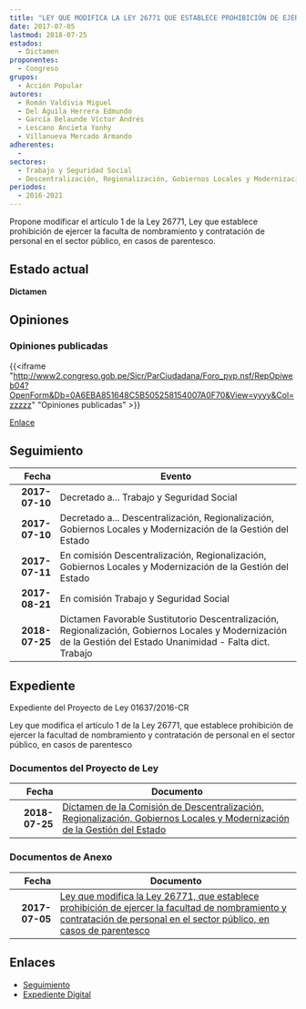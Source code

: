 ```yaml
---
title: "LEY QUE MODIFICA LA LEY 26771 QUE ESTABLECE PROHIBICIÓN DE EJERCER LA FACULTAD DE NOMBRAMIENTO Y CONTRATACIÓN DE PERSONAL EN EL SECTOR PÚBLICO, EN CASOS DE PARENTESCO."
date: 2017-07-05
lastmod: 2018-07-25
estados: 
  - Dictamen
proponentes: 
  - Congreso
grupos: 
  - Acción Popular
autores: 
  - Román Valdivia Miguel
  - Del Águila Herrera Edmundo
  - García Belaunde Víctor Andrés
  - Lescano Ancieta Yonhy
  - Villanueva Mercado Armando
adherentes: 
  - 
sectores: 
  - Trabajo y Seguridad Social
  - Descentralización, Regionalización, Gobiernos Locales y Modernización de la Gestión del Estado
periodos: 
  - 2016-2021
---
```


Propone modificar el artículo 1 de la Ley 26771, Ley que establece prohibición de ejercer la faculta de nombramiento y contratación de personal en el sector público, en casos de parentesco.


## Estado actual

**Dictamen**

## Opiniones

### Opiniones publicadas

{{<iframe "http://www2.congreso.gob.pe/Sicr/ParCiudadana/Foro_pvp.nsf/RepOpiweb04?OpenForm&Db=0A6EBA851648C5B505258154007A0F70&View=yyyy&Col=zzzzz" "Opiniones publicadas" >}}

[Enlace](http://www2.congreso.gob.pe/Sicr/ParCiudadana/Foro_pvp.nsf/RepOpiweb04?OpenForm&Db=0A6EBA851648C5B505258154007A0F70&View=yyyy&Col=zzzzz)

## Seguimiento

| Fecha | Evento |
|------:|--------|
| **2017-07-10** | Decretado a... Trabajo y Seguridad Social|
| **2017-07-10** | Decretado a... Descentralización, Regionalización, Gobiernos Locales y Modernización de la Gestión del Estado|
| **2017-07-11** | En comisión Descentralización, Regionalización, Gobiernos Locales y Modernización de la Gestión del Estado|
| **2017-08-21** | En comisión Trabajo y Seguridad Social|
| **2018-07-25** | Dictamen Favorable Sustitutorio Descentralización, Regionalización, Gobiernos Locales y Modernización de la Gestión del Estado Unanimidad - Falta dict. Trabajo|


## Expediente

Expediente del Proyecto de Ley 01637/2016-CR

Ley que modifica el artículo 1 de la Ley 26771, que establece prohibición de ejercer la facultad de nombramiento y contratación de personal en el sector público, en casos de parentesco


### Documentos del Proyecto de Ley

| Fecha | Documento |
|------:|--------|
| **2018-07-25** | [Dictamen de la Comisión de Descentralización, Regionalización, Gobiernos Locales y Modernización de la Gestión del Estado](http://www.leyes.congreso.gob.pe/Documentos/2016_2021/Dictamenes/Proyectos_de_Ley/01637DC08MAY20180725.pdf) |

### Documentos de Anexo

| Fecha | Documento |
|------:|--------|
| **2017-07-05** | [Ley que modifica la Ley 26771, que establece prohibición de ejercer la facultad de nombramiento y contratación de personal en el sector público, en casos de parentesco](http://www.leyes.congreso.gob.pe/Documentos/2016_2021/Proyectos_de_Ley_y_de_Resoluciones_Legislativas/PL0163720170705.pdf) |

## Enlaces 

- [Seguimiento](http://www2.congreso.gob.pe/Sicr/TraDocEstProc/CLProLey2016.nsf/f7fff46988ca05b1052578e100829cc7/5f93b5e43c0c8eb405258154007a707a?OpenDocument)
- [Expediente Digital](http://www2.congreso.gob.pehttp://www2.congreso.gob.pe/Sicr/TraDocEstProc/CLProLey2016.nsf/f7fff46988ca05b1052578e100829cc7/5f93b5e43c0c8eb405258154007a707a?OpenDocument&Click=05257FB7005EB655.eb71d0cf91d8294e05256cdf006b5706/$Body/0.1C6C)
